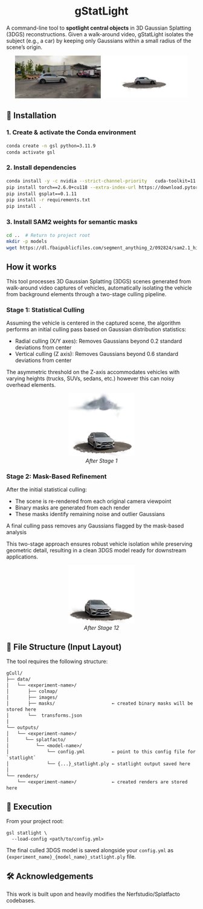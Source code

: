 <h1 align="center">gStatLight</h1>

A command-line tool to **spotlight central objects** in 3D Gaussian Splatting (3DGS) reconstructions.  Given a walk-around video, gStatLight isolates the subject (e.g., a car) by keeping only Gaussians within a small radius of the scene’s origin.

<p align="center">
  <img src="README_images/before.png" alt="Original 3DGS Reconstruction" width="45%" />
  <img src="README_images/after.png" alt="After applying gSplatLight" width="45%" />
</p>

## 💾 Installation

### 1. Create & activate the Conda environment
```bash
conda create -n gsl python=3.11.9
conda activate gsl
```

### 2. Install dependencies
```bash
conda install -y -c nvidia --strict-channel-priority   cuda-toolkit=11.8 cuda-nvcc=11.8
pip install torch==2.6.0+cu118 --extra-index-url https://download.pytorch.org/whl/cu118
pip install gsplat==0.1.11
pip install -r requirements.txt
pip install .
```

### 3. Install SAM2 weights for semantic masks
```bash
cd ..  # Return to project root
mkdir -p models
wget https://dl.fbaipublicfiles.com/segment_anything_2/092824/sam2.1_hiera_large.pt -P models
```

## How it works

This tool processes 3D Gaussian Splatting (3DGS) scenes generated from walk-around video captures of vehicles, automatically isolating the vehicle from background elements through a two-stage culling pipeline.

### Stage 1: Statistical Culling
Assuming the vehicle is centered in the captured scene, the algorithm performs an initial culling pass based on Gaussian distribution statistics:

 * Radial culling (X/Y axes): Removes Gaussians beyond 0.2 standard deviations from center
 * Vertical culling (Z axis): Removes Gaussians beyond 0.6 standard deviations from center

The asymmetric threshold on the Z-axis accommodates vehicles with varying heights (trucks, SUVs, sedans, etc.) however this can noisy overhead elements.

<p align="center">
  <img src="README_images/stage1.png" alt="After Stage 1" width="35%" />
   <br>
 <em>After Stage 1</em>
</p>

### Stage 2: Mask-Based Refinement
After the initial statistical culling:

 * The scene is re-rendered from each original camera viewpoint
 * Binary masks are generated from each render
 * These masks identify remaining noise and outlier Gaussians

A final culling pass removes any Gaussians flagged by the mask-based analysis

This two-stage approach ensures robust vehicle isolation while preserving geometric detail, resulting in a clean 3DGS model ready for downstream applications.

<p align="center">
  <img src="README_images/stage2.png" alt="After Stage 2" width="35%" />
   <br>
 <em>After Stage 12</em>
</p>

## 📂 File Structure (Input Layout)

The tool requires the following structure:

```text
gCull/
├── data/
│   └── <experiment-name>/
│       ├── colmap/
│       ├── images/
│       ├── masks/                     ← created binary masks will be stored here
│       └──  transforms.json
|
└── outputs/
│   └── <experiment-name>/
│      └── splatfacto/
│          └── <model-name>/
│              └── config.yml          ← point to this config file for `statlight`
│              └── {...}_statlight.ply ← statlight output saved here
│
└── renders/
    └── <experiment-name>/             ← created renders are stored here
```

## 🚀 Execution

From your project root:

```
gsl statlight \
  --load-config <path/to/config.yml>
```

The final culled 3DGS model is saved alongside your ```config.yml``` as ```{experiment_name}_{model_name}_statlight.ply``` file.

## 🛠️ Acknowledgements

This work is built upon and heavily modifies the Nerfstudio/Splatfacto codebases.

